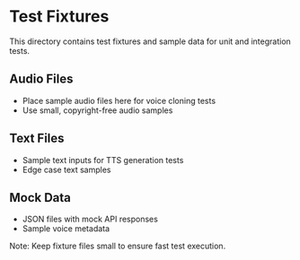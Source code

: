 # Test Fixtures

This directory contains test fixtures and sample data for unit and integration tests.

## Audio Files
- Place sample audio files here for voice cloning tests
- Use small, copyright-free audio samples

## Text Files
- Sample text inputs for TTS generation tests
- Edge case text samples

## Mock Data
- JSON files with mock API responses
- Sample voice metadata

Note: Keep fixture files small to ensure fast test execution.